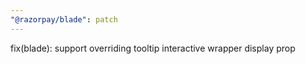 ```yaml
---
"@razorpay/blade": patch
---
```


fix(blade): support overriding tooltip interactive wrapper display prop
